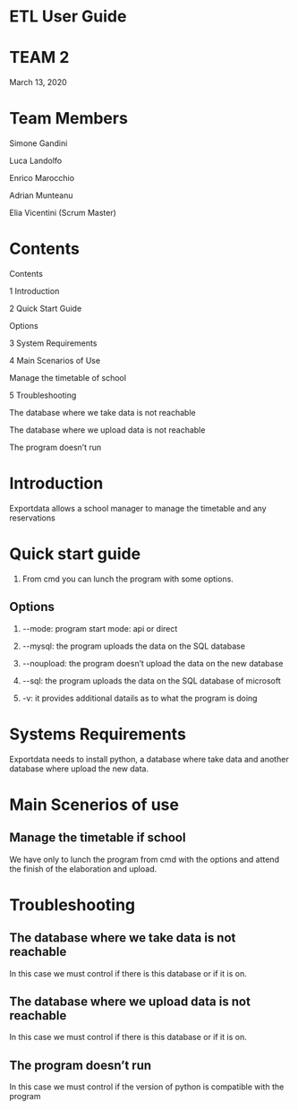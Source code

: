 ﻿
# ETL User Guide
# TEAM 2

 March 13, 2020
# Team Members
 

Simone Gandini

Luca Landolfo

Enrico Marocchio

Adrian Munteanu

Elia Vicentini (Scrum Master)



# Contents

Contents

1  Introduction

2  Quick Start Guide

Options

3  System Requirements

4  Main Scenarios of Use

Manage the timetable of school

5  Troubleshooting

The database where we take data is not reachable

The database where we upload data is not reachable

The program doesn’t run

# Introduction

Exportdata allows a school manager to manage the timetable and any reservations

# Quick start guide

1. From cmd you can lunch the program with some options.

## Options


1) --mode: program start mode: api or direct

2) --mysql: the program uploads the data on the SQL database

3) --noupload: the program doesn’t upload the data on the new database

4) --sql: the program uploads the data on the SQL database of microsoft

5) -v: it provides additional datails as to what the program is doing

# Systems Requirements

Exportdata needs to install python, a database where take data and another database where upload the new data.

# Main Scenerios of use
## Manage the timetable if school
We have only to lunch the program from cmd with the options and attend the finish of the elaboration and upload.

# Troubleshooting

## The database where we take data is not reachable

In this case we must control if there is this database or if it is on.

## The database where we upload data is not reachable

In this case we must control if there is this database or if it is on.


## The program doesn’t run
In this case we must control if the version of python is compatible with the program
